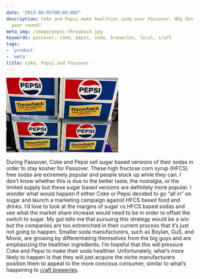 ```yaml
---
date: "2013-04-05T00:00:00Z"
description: Coke and Pepsi make healthier soda over Passover. Why don't they do it
  year round?
meta_img: /image/pepsi-throwback.jpg
keywords: passover, coke, pepsi, soda, breweries, local, craft
tags:
- 'product'
- 'meta'
title: Coke, Pepsi and Passover
---
```


<div class="right10">
  <img src="/image/pepsi-throwback.jpg" alt="Pepsi Throwback" data-width="300" data-height="200" data-layout="responsive" />
</div>

During Passover, Coke and Pepsi sell sugar based versions of their sodas in order to stay kosher for Passover. These high fructose corn syrup (HFCS) free sodas are extremely popular and people stock up while they can. I don’t know whether this is due to the better taste, the nostalgia, or the limited supply but these sugar based versions are definitely more popular. I wonder what would happen if either Coke or Pepsi decided to go “all in” on sugar and launch a marketing campaign against HFCS based food and drinks. I’d love to look at the margins of sugar vs HFCS based sodas and see what the market share increase would need to be in order to offset the switch to sugar. My gut tells me that pursuing this strategy would be a win but the companies are too entrenched in their current process that it’s just not going to happen. Smaller soda manufacturers, such as Boylan, GuS, and Moxie, are growing by differentiating themselves from the big guys and are emphasizing the healthier ingredients. I’m hopeful that this will pressure Coke and Pepsi to make their soda healthier. Unfortunately, what’s more likely to happen is that they will just acquire the niche manufacturers position them to appeal to the more concious consumer, similar to what’s happening to <a href="http://brookstonbeerbulletin.com/the-big-brewers-brands/" target="_blank">craft breweries</a>.
